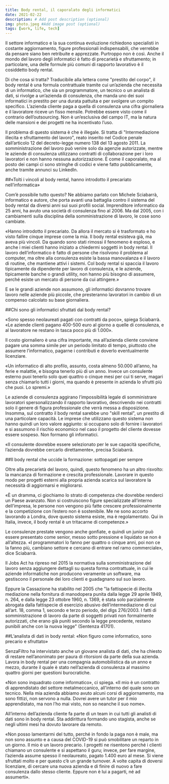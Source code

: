 ```yaml
---
title: Body rental, il caporalato degli informatici
date: 2021-02-22
description: # Add post description (optional)
img: photo.jpeg #Add image post (optional)
tags: [work, life, tech]
---
```


Il settore informatico e la sua continua evoluzione richiedono specialisti in costante aggiornamento, figure professionali indispensabili, che verrebbe da pensare siano ben retribuite e apprezzate. Purtroppo non è così. Anche il mondo del lavoro degli informatici è fatto di precarietà e sfruttamento; in particolare, una delle formule più comuni di rapporto lavorativo è il cosiddetto body rental.

Di che cosa si tratta? Traducibile alla lettera come "prestito del corpo", il body rental è una formula contrattuale tramite cui un’azienda che necessita di un informatico, che sia un programmatore, un tecnico o un analista di dati, si rivolge a un’azienda di consulenza, che manda uno dei suoi informatici in prestito per una durata pattuita e per svolgere un compito specifico. L’azienda cliente paga a quella di consulenza una cifra giornaliera e il lavoratore riceve un fisso mensile. Potrebbe essere visto come il contrario dell’outsourcing. Non è un’esclusiva del campo IT, ma la natura delle mansioni e dei progetti ne ha incentivato l’uso.

Il problema di questo sistema è che è illegale. Si tratta di "Intermediazione illecita e sfruttamento del lavoro", reato inserito nel Codice penale dall’articolo 12 del decreto-legge numero 138 del 13 agosto 2011. La somministrazione del lavoro può venire solo da agenzie autorizzate, mentre le aziende di consulenza utilizzano contratti di collaborazione per i loro lavoratori e non hanno nessuna autorizzazione. È come il caporalato, ma al posto dei campi ci sono stringhe di codici e viene fatto pubblicamente, anche tramite annunci su LinkedIn.

##«Tolti i vincoli al body rental, hanno introdotto il precariato nell’informatica»

Com’è possibile tutto questo? Ne abbiamo parlato con Michele Sciabarrà, informatico e autore, che porta avanti una battaglia contro il sistema del body rental da diversi anni sui suoi profili social. Imprenditore informatico da 25 anni, ha avuto una società di consulenza fino al 2006. Ma dal 2005, con i cambiamenti sulla disciplina della somministrazione di lavoro, le cose sono cambiate.

«Hanno introdotto il precariato. Da allora il mercato si è trasformato e ho visto fallire cinque imprese come la mia. Il body rental esisteva già, ma aveva più vincoli. Da quando sono stati rimossi il fenomeno è esploso, e anche i miei clienti hanno iniziato a chiedermi soggetti in body rental. Il lavoro dell’informatico è fatto di persone che risolvono il problema al computer, ma oltre alla consulenza esiste la bassa manovalanza e il lavoro di routine, che mantiene attivi i sistemi. Col body rental si spaccia il lavoro tipicamente da dipendente per lavoro di consulenza, e le aziende, tipicamente banche o grandi utility, non hanno più bisogno di assumere, perché esiste un mercato di persone da cui attingere.»

E se le grandi aziende non assumono, gli informatici dovranno trovare lavoro nelle aziende più piccole, che presteranno lavoratori in cambio di un compenso calcolato su base giornaliera.

##Chi sono gli informatici sfruttati dal body rental?

«Sono spesso neolaureati pagati con contratti da poco», spiega Sciabarrà. «Le aziende clienti pagano 400-500 euro al giorno a quelle di consulenza, e al lavoratore ne restano in tasca poco più di 1.000».

Il costo giornaliero è una cifra importante, ma all’azienda cliente conviene pagare una somma simile per un periodo limitato di tempo, piuttosto che assumere l’informatico, pagarne i contributi e doverlo eventualmente licenziare.

«Un informatico di alto profilo, assunto, costa almeno 50.000 all’anno, ha ferie e malattie, e bisogna tenerlo più di un anno. Invece un consulente esterno puoi tenerlo solo quei quattro o cinque mesi per cui ti serve, magari senza chiamarlo tutti i giorni, ma quando è presente in azienda lo sfrutti più che puoi. Lo spremi.»

Le aziende di consulenza aggirano l’impossibilità legale di somministrare lavoratori spersonalizzando il rapporto lavorativo, descrivendo nei contratti solo il genere di figura professionale che verrà messa a disposizione. Insomma, sul contratto il body rental sarebbe uno "skill rental", un prestito di una particolare capacità. Le imprese che utilizzano questo sistema non hanno quindi un loro valore aggiunto: si occupano solo di fornire i lavoratori e si assumono il rischio economico nel caso il progetto del cliente dovesse essere sospeso. Non formano gli informatici.

«Il consulente dovrebbe essere selezionato per le sue capacità specifiche, l’azienda dovrebbe cercarlo direttamente», precisa Sciabarrà.

##Il body rental che uccide la formazione: sottopagati per sempre

Oltre alla precarietà del lavoro, quindi, questo fenomeno ha un altro risvolto: la mancanza di formazione e crescita professionale. Lavorare in questo modo per progetti esterni alla propria azienda scarica sul lavoratore la necessità di aggiornarsi e migliorarsi.

«È un dramma, ci giochiamo lo strato di competenza che dovrebbe renderci un Paese avanzato. Non si costruiscono figure specializzate all’interno dell’impresa, le persone non vengono più fatte crescere professionalmente e la competizione con l’estero non è sostenibile. Me ne sono accorto lavorando a Londra, dove questo sistema esiste, ma è regolamentato. Qui in Italia, invece, il body rental è un tritacarne di competenze.»

Le consulenze prestate vengono anche gonfiate, e quindi un junior può essere presentato come senior, messo sotto pressione e liquidato se non è all’altezza. «I programmatori lo fanno per quattro o cinque anni, poi non ce la fanno più, cambiano settore e cercano di entrare nel ramo commerciale», dice Sciabarrà.

Il Jobs Act ha ripreso nel 2015 la normativa sulla somministrazione del lavoro senza aggiungere dettagli su questa forma contrattuale, in cui le aziende informatiche non producono veramente un software, ma gestiscono il personale dei loro clienti e guadagnano sul suo lavoro.

Eppure la Cassazione ha stabilito nel 2005 che "la fattispecie di illecita mediazione nella fornitura di manodopera punita dalla legge 29 aprile 1949, n. 264, e dalla legge 23 ottobre 1960, n. 1369, è stata solo parzialmente abrogata dalla fattispecie di esercizio abusivo dell’intermediazione di cui all’art. 18, comma 1, secondo e terzo periodo, del dlgs 276/2003. I fatti di somministrazione di lavoro da parte di soggetti privati non formalmente autorizzati, che erano già puniti secondo la legge precedente, restano punibili anche con la nuova legge" (Sentenza 41701).

##L’analista di dati in body rental: «Non figuro come informatico, sono precario e sfruttato»

SenzaFiltro ha intervistato anche un giovane analista di dati, che ha chiesto di restare nell’anonimato per paura di ritorsioni da parte della sua azienda. Lavora in body rental per una compagnia automobilistica da un anno e mezzo, durante il quale è stato nell’azienda di consulenza al massimo quattro giorni per questioni burocratiche.

«Non sono inquadrato come informatico», ci spiega. «Il mio è un contratto di apprendistato del settore metalmeccanico, all’interno del quale sono un tecnico. Nella mia azienda abbiamo avuto alcuni corsi di aggiornamento, ma sono fittizi, non servono a nulla. Dovrei avere un tutor per il mio apprendistato, ma non l’ho mai visto, non so neanche il suo nome».

All’interno dell’azienda cliente fa parte di un team in cui tutti gli analisti di dati sono in body rental. Sta addirittura formando uno stagista, anche se negli ultimi mesi ha dovuto lavorare da remoto.

«Non posso lamentarmi del tutto, perché in fondo la paga non è male, ma non sono assunto e a causa del COVID-19 si può smobilitare un reparto in un giorno. Il mio è un lavoro precario. I progetti ne risentono perché i clienti chiamano un consulente e si aspettano il guru; invece, per fare margine, l’azienda assume spesso il neolaureato, pagato 1.400 euro al mese. Si viene sfruttati molto e per questo c’è un grande turnover. A volte capita di doversi licenziare, di cercare una nuova azienda e di finire di nuovo a fare consulenza dallo stesso cliente. Eppure non è lui a pagarti, né ad assumerti».